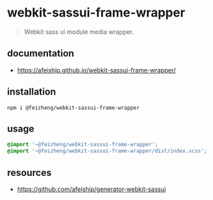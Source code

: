 # webkit-sassui-frame-wrapper
> Webkit sass ui module media wrapper.

## documentation
- https://afeiship.github.io/webkit-sassui-frame-wrapper/

## installation
```shell
npm i @feizheng/webkit-sassui-frame-wrapper
```

## usage
```scss
@import '~@feizheng/webkit-sassui-frame-wrapper';
@import '~@feizheng/webkit-sassui-frame-wrapper/dist/index.scss';
```

## resources
- https://github.com/afeiship/generator-webkit-sassui
